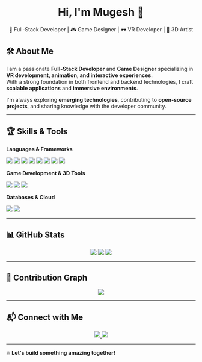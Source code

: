 <!-- Header -->
<h1 align="center">Hi, I'm Mugesh 👋</h1>
<p align="center">
🚀 Full-Stack Developer | 🎮 Game Designer | 🕶️ VR Developer | 🎨 3D Artist
</p>

<!-- About Me -->
## 🛠️ About Me  
I am a passionate **Full-Stack Developer** and **Game Designer** specializing in **VR development, animation, and interactive experiences**.  
With a strong foundation in both frontend and backend technologies, I craft **scalable applications** and **immersive environments**.  

I'm always exploring **emerging technologies**, contributing to **open-source projects**, and sharing knowledge with the developer community.  

---

<!-- Skills -->
## 🏆 Skills & Tools  
**Languages & Frameworks**  
<p align="left">
  <img src="https://img.shields.io/badge/JavaScript-F7DF1E?logo=javascript&logoColor=000" />
  <img src="https://img.shields.io/badge/HTML-E34F26?logo=html5&logoColor=white" />
  <img src="https://img.shields.io/badge/CSS-1572B6?logo=css3&logoColor=white" />
  <img src="https://img.shields.io/badge/Node.js-6DA55F?logo=node.js&logoColor=white" />
  <img src="https://img.shields.io/badge/React-61DAFB?logo=react&logoColor=white" />
  <img src="https://img.shields.io/badge/Vite-646CFF?logo=vite&logoColor=white" />
  <img src="https://img.shields.io/badge/C++-00599C?logo=c%2B%2B&logoColor=white" />
  <img src="https://img.shields.io/badge/Python-3776AB?logo=python&logoColor=white" />
</p>  

**Game Development & 3D Tools**  
<p align="left">
  <img src="https://img.shields.io/badge/Unreal%20Engine-313131?logo=unrealengine&logoColor=white" />
  <img src="https://img.shields.io/badge/Unity-000000?logo=unity&logoColor=white" />
  <img src="https://img.shields.io/badge/Blender-F5792A?logo=blender&logoColor=white" />
</p>  

**Databases & Cloud**  
<p align="left">
  <img src="https://img.shields.io/badge/MySQL-4479A1?logo=mysql&logoColor=white" />
  <img src="https://img.shields.io/badge/MongoDB-47A248?logo=mongodb&logoColor=white" />
</p>  

---

<!-- GitHub Stats -->
## 📊 GitHub Stats  
<p align="center">
  <img src="https://readme-stats-fork-mauve.vercel.app/api?username=MugeshS-04&theme=dark&show_icons=true&count_private=true" />
  <img src="https://github-readme-streak-stats-five-roan.vercel.app?user=MugeshS-04&theme=dark" />
  <img src="https://readme-stats-fork-mauve.vercel.app/api/top-langs/?username=MugeshS-04&theme=dark&hide_border=false&no-bg=true&no-frame=true&langs_count=6" />
</p>

---

<!-- Contribution Graph -->
## 🚀 Contribution Graph  
<p align="center">
  <img src="https://github-readme-activity-graph.vercel.app/graph?username=MugeshS-04&theme=react-dark&hide_border=true" />
</p>

---

<!-- Contact -->
## 📬 Connect with Me  
<p align="center">
  <a href="https://linkedin.com/in/mugeshselvaraj2004/" target="_blank">
    <img src="https://img.shields.io/badge/LinkedIn-0077B5?logo=linkedin&logoColor=white" />
  </a>  
  <a href="mailto:mukeshselvaraj004@gmail.com">
    <img src="https://img.shields.io/badge/Email-D14836?logo=gmail&logoColor=white" />
  </a>  
</p>

---

🔥 **Let's build something amazing together!**
